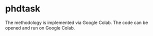 # phdtask
The methodology is implemented via Google Colab. The code can be opened and run on Google Colab.
